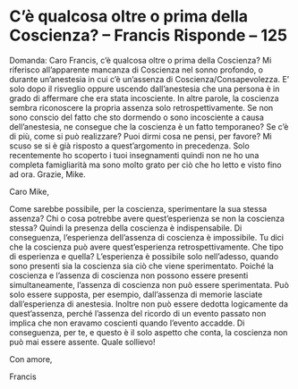 # C’è qualcosa oltre o prima della Coscienza? – Francis Risponde – 125

Domanda: Caro Francis, c’è qualcosa oltre o prima della Coscienza? Mi riferisco all’apparente mancanza di Coscienza nel sonno profondo, o durante un’anestesia in cui c’è un’assenza di Coscienza/Consapevolezza. E’ solo dopo il risveglio oppure uscendo dall’anestesia che una persona è in grado di affermare che era stata incosciente. In altre parole, la coscienza sembra riconoscere la propria assenza solo retrospettivamente. Se non sono conscio del fatto che sto dormendo o sono incosciente a causa dell’anestesia, ne consegue che la coscienza è un fatto temporaneo? Se c’è di più, come si può realizzare? Puoi dirmi cosa ne pensi, per favore? Mi scuso se si è già risposto a quest’argomento in precedenza. Solo recentemente ho scoperto i tuoi insegnamenti quindi non ne ho una completa famigliarità ma sono molto grato per ciò che ho letto e visto fino ad ora. Grazie, Mike.

Caro Mike,

Come sarebbe possibile, per la coscienza, sperimentare la sua stessa assenza? Chi o cosa potrebbe avere quest’esperienza se non la coscienza stessa? Quindi la presenza della coscienza è indispensabile. Di conseguenza, l’esperienza dell’assenza di coscienza è impossibile. Tu dici che la coscienza può avere quest’esperienza retrospettivamente. Che tipo di esperienza e quella? L’esperienza è possibile solo nell’adesso, quando sono presenti sia la coscienza sia ciò che viene sperimentato. Poiché la coscienza e l’assenza di coscienza non possono essere presenti simultaneamente, l’assenza di coscienza non può essere sperimentata. Può solo essere supposta, per esempio, dall’assenza di memorie lasciate dall’esperienza di anestesia. Inoltre non può essere dedotta logicamente da quest’assenza, perché l’assenza del ricordo di un evento passato non implica che non eravamo coscienti quando l’evento accadde. Di conseguenza, per te, e questo è il solo aspetto che conta, la coscienza non può mai essere assente. Quale sollievo!

Con amore,

Francis


